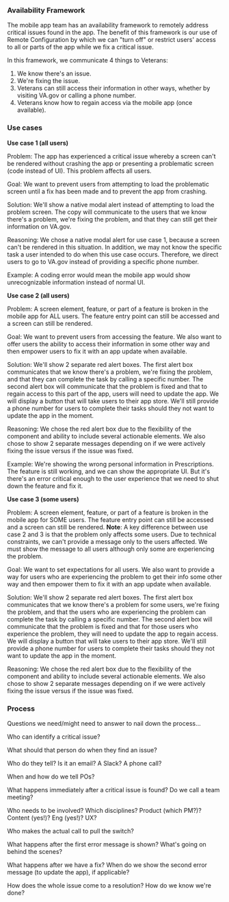 ### Availability Framework
The mobile app team has an availability framework to remotely address critical issues found in the app. The benefit of this framework is our use of Remote Configuration by which we can "turn off" or restrict users' access to all or parts of the app while we fix a critical issue. 

In this framework, we communicate 4 things to Veterans:
1. We know there's an issue.
2. We're fixing the issue.
3. Veterans can still access their information in other ways, whether by visiting VA.gov or calling a phone number.
4. Veterans know how to regain access via the mobile app (once available).


### Use cases

**Use case 1 (all users)**

Problem: The app has experienced a critical issue whereby a screen can't be rendered without crashing the app or presenting a problematic screen (code instead of UI). This problem affects all users.

Goal: We want to prevent users from attempting to load the problematic screen until a fix has been made and to prevent the app from crashing. 

Solution: We'll show a native modal alert instead of attempting to load the problem screen. The copy will communicate to the users that we know there's a problem, we're fixing the problem, and that they can still get their information on VA.gov. 

Reasoning: We chose a native modal alert for use case 1, because a screen can't be rendered in this situation. In addition, we may not know the specific task a user intended to do when this use case occurs. Therefore, we direct users to go to VA.gov instead of providing a specific phone number.

Example: A coding error would mean the mobile app would show unrecognizable information instead of normal UI.


**Use case 2 (all users)**

Problem: A screen element, feature, or part of a feature is broken in the mobile app for ALL users. The feature entry point can still be accessed and a screen can still be rendered. 

Goal: We want to prevent users from accessing the feature. We also want to offer users the ability to access their information in some other way and then empower users to fix it with an app update when available.

Solution: We'll show 2 separate red alert boxes. The first alert box communicates that we know there's a problem, we're fixing the problem, and that they can complete the task by calling a specific number. The second alert box will communicate that the problem is fixed and that to regain access to this part of the app, users will need to update the app. We will display a button that will take users to their app store. We'll still provide a phone number for users to complete their tasks should they not want to update the app in the moment.

Reasoning: We chose the red alert box due to the flexibility of the component and ability to include several actionable elements. We also chose to show 2 separate messages depending on if we were actively fixing the issue versus if the issue was fixed.

Example: We're showing the wrong personal information in Prescriptions. The feature is still working, and we can show the appropriate UI. But it's there's an error critical enough to the user experience that we need to shut down the feature and fix it.


**Use case 3 (some users)**

Problem: A screen element, feature, or part of a feature is broken in the mobile app for SOME users. The feature entry point can still be accessed and a screen can still be rendered. **Note**: A key difference between use case 2 and 3 is that the problem only affects some users. Due to technical constraints, we can't provide a message only to the users affected. We must show the message to all users although only some are experiencing the problem.

Goal: We want to set expectations for all users. We also want to provide a way for users who are experiencing the problem to get their info some other way and then empower them to fix it with an app update when available.

Solution: We'll show 2 separate red alert boxes. The first alert box communicates that we know there's a problem for some users, we're fixing the problem, and that the users who are experiencing the problem can complete the task by calling a specific number. The second alert box will communicate that the problem is fixed and that for those users who experience the problem, they will need to update the app to regain access. We will display a button that will take users to their app store. We'll still provide a phone number for users to complete their tasks should they not want to update the app in the moment.

Reasoning: We chose the red alert box due to the flexibility of the component and ability to include several actionable elements. We also chose to show 2 separate messages depending on if we were actively fixing the issue versus if the issue was fixed.

### Process

Questions we need/might need to answer to nail down the process...

Who can identify a critical issue?

What should that person do when they find an issue?

Who do they tell? Is it an email? A Slack? A phone call?

When and how do we tell POs?

What happens immediately after a critical issue is found? Do we call a team meeting?

Who needs to be involved? Which disciplines? Product (which PM?)? Content (yes!)? Eng (yes!)? UX?

Who makes the actual call to pull the switch?

What happens after the first error message is shown? What's going on behind the scenes?

What happens after we have a fix? When do we show the second error message (to update the app), if applicable?

How does the whole issue come to a resolution? How do we know we're done?














